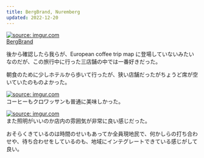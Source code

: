 ```yaml
---
title: BergBrand, Nuremberg
updated: 2022-12-20
---
```


<a href="https://imgur.com/YAe5wru"><img src="https://i.imgur.com/YAe5wru.jpg" title="source: imgur.com" /></a>  
[BergBrand](https://bergbrand.eu)

後から確認したら我らが、European coffee trip map に登場していないみたいなのだが、この旅行中に行った三店舗の中では一番好きだった。

朝食のために少しホテルから歩いて行ったが、狭い店舗だったがちょうど席が空いていたのものよかった。

<a href="https://imgur.com/XaWYLk8"><img src="https://i.imgur.com/XaWYLk8.jpg" title="source: imgur.com" /></a>  
コーヒーもクロワッサンも普通に美味しかった。

<a href="https://imgur.com/kyG4OYY"><img src="https://i.imgur.com/kyG4OYY.jpg" title="source: imgur.com" /></a>  
また照明がいいのか店内の雰囲気が非常に良い感じだった。

おそらくきているのは時間のせいもあってか全員現地民で、何かしらの打ち合わせや、待ち合わせをしているのも、地域にインテグレートできている感じがして良い。
